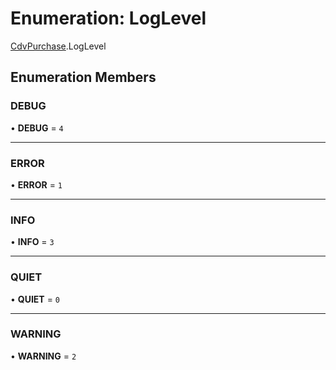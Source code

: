 # Enumeration: LogLevel

[CdvPurchase](../modules/CdvPurchase.md).LogLevel

## Enumeration Members

### DEBUG

• **DEBUG** = ``4``

___

### ERROR

• **ERROR** = ``1``

___

### INFO

• **INFO** = ``3``

___

### QUIET

• **QUIET** = ``0``

___

### WARNING

• **WARNING** = ``2``
